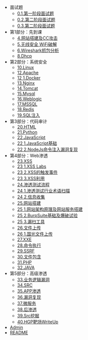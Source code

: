 - 面试题
  - [0.1.第一阶段面试题](3.线下班笔记\0.面试\第1次\0.1.第一阶段面试题.md)
  - [0.2.第二阶段面试题](3.线下班笔记\0.面试\第2次\0.2.第二阶段面试题.md)
  - [0.3.第二阶段面试题](3.线下班笔记\0.面试\第3次\0.3.第三阶段面试题.md)
- 第1部分：先到课
    - [4.网站搭建及CC攻击](3.线下班笔记\4.网站搭建及CC攻击\4.网站搭建及CC攻击.md)
    - [5.无线安全 WiFi破解](3.线下班笔记\5.无线安全-WiFi破解\5.无线安全-WiFi破解.md)
    - [6.Wireshark抓包分析](3.线下班笔记\6.Wireshark抓包分析\6.Wireshark抓包分析.md)
    - [8.Dhcp](3.线下班笔记\8.dhcp攻击,dns,arp欺骗\8.dhcp.md)
- 第2部分：系统安全
  - [10.Linux](3.线下班笔记\10.Linux操作系统安全基础及安全加固\10.linux.md)
  - [12.Apache](3.线下班笔记\12.Apache\12.Apache.md)
  - [12 1.Docker](3.线下班笔记\12.Apache\12_1.docker.md)
  - [13.Nginx](3.线下班笔记\13.Nginx\13.Nginx.md)
  - [14.Tomcat](3.线下班笔记\14.Tomcat\14.Tomcat.md)
  - [15.Mysql](3.线下班笔记\15.Mysql\15.Mysql.md)
  - [16.Weblogic](3.线下班笔记\16.Weblogic\16.Weblogic.md)
  - [17.MSSQL](3.线下班笔记\17.MSSQL\17.MSSQL.md)
  - [18.Redis](3.线下班笔记\18.Redis\18.Redis.md)
  - [19.SQL注入](3.线下班笔记\19.SQL注入\19.SQL注入.md)
- 第3部分：代码审计
  - [20.HTML](3.线下班笔记\20.HTML\20.HTML.md)
  - [21.Python](3.线下班笔记\21.Python\21.Python.md)
  - [22.JavaScript](3.线下班笔记\22.JavaScript\22.JavaScript.md)
  - [22 1.JavaScript基础](3.线下班笔记\22.JavaScript\22_1.JavaScript基础.md)
  - [22 2.NodeJs命令注入漏洞复现](3.线下班笔记\22.JavaScript\22_2.NodeJs命令注入漏洞复现.md)
- 第4部分：Web渗透
  - [23.XSS](3.线下班笔记\23.XSS\23.XSS.md)
  - [23 1.XSS Labs](3.线下班笔记\23.XSS\23_1.XSS-labs.md)
  - [23 2.XSS的触发事件](3.线下班笔记\23.XSS\23_2.XSS的触发事件.md)
  - [23 3.XSS利用](3.线下班笔记\23.XSS\23_3.XSS利用.md)
  - [24.渗透测试流程](3.线下班笔记\24.信息收集\24.渗透测试流程.md)
  - [24 1.渗透测试行业术语扫描](3.线下班笔记\24.信息收集\24_1.渗透测试行业术语扫描.md)
  - [24 2.信息收集](3.线下班笔记\24.信息收集\24_2.信息收集.md)
  - [25.网站搭建](3.线下班笔记\25.网站搭建\25.网站搭建.md)
  - [25 1.网站架构原理及网站服务搭建](3.线下班笔记\25.网站搭建\25_1.网站架构原理及网站服务搭建.md)
  - [25 2.BurpSuite基础及爆破试验](3.线下班笔记\25.网站搭建\25_2.BurpSuite基础及爆破试验.md)
  - [25 3.漏扫工具](3.线下班笔记\25.网站搭建\25_3.漏扫工具.md)
  - [26.文件上传](3.线下班笔记\26.文件上传\26.文件上传.md)
  - [26 1.国光文件上传](3.线下班笔记\26.文件上传\26_1.国光文件上传.md)
  - [27.XXE](3.线下班笔记\27.XXE\27.XXE.md)
  - [28.命令执行](3.线下班笔记\28.命令执行\28.命令执行.md)
  - [29.SSRF](3.线下班笔记\29.SSRF\29.SSRF.md)
  - [30.文件包含](3.线下班笔记\30.文件包含\30.文件包含.md)
  - [31.PHP](3.线下班笔记\31.PHP\31.PHP.md)
  - [32.JAVA](3.线下班笔记\32.JAVA\32.JAVA.md)
- 第5部分：高级渗透
  - [33.业务逻辑漏洞](3.线下班笔记\33.业务逻辑漏洞\33.业务逻辑漏洞.md)
  - [34.SRC](3.线下班笔记\34.SRC\34.SRC.md)
  - [35.APP渗透](3.线下班笔记\35.APP渗透\35.APP渗透.md)
  - [36.漏洞复现](3.线下班笔记\36.漏洞复现\36.漏洞复现.md)
  - [37.微服务](3.线下班笔记\37.微服务\37.微服务.md)
  - [38.后渗透](3.线下班笔记\38.后渗透\38.后渗透.md)
  - [39.Src挖掘](3.线下班笔记\39.src挖掘\39.src挖掘.md)
  - [40.HGP靶场WriteUp](3.线下班笔记\40.HGP靶场\40.HGP靶场WriteUp.md)
- [Admin](admin.md)
- [README](README.md)
